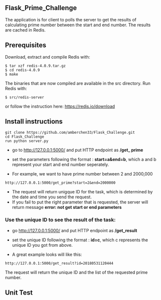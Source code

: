## Flask_Prime_Challenge
The application is for client to polls the server to get the results of calculating prime number between the start and end number. The results are cached in Redis. 

## Prerequisites

Download, extract and compile Redis with:

```$ wget http://download.redis.io/releases/redis-4.0.9.tar.gz
$ tar xzf redis-4.0.9.tar.gz
$ cd redis-4.0.9
$ make
```

The binaries that are now compiled are available in the src directory. Run Redis with:

```
$ src/redis-server
```
or follow the instruction here:
https://redis.io/download


## Install instructions
```
git clone https://github.com/amberchen33/Flask_Challenge.git
cd Flask_Challenge
run python server.py
```

* go to http://127.0.0.1:5000/ and put HTTP endpoint as **/get_ prime** 
* set the parameters following the format :
**start=a&end=b**, which a and b represent your start and end number seperately. 

* For example, we want to have prime number between 2 and 2000,000
```
http://127.0.0.1:5000/get_prime?start=2&end=2000000
```

* The request will return unigque ID for the task, which is determined by the date and time you send the request.
* If you fail to put the right parameter that is requested, the server will return message **error: not get start or end parameters**

### Use the unique ID to see the result of the task:
* go http://127.0.0.1:5000/ and put HTTP endpoint as **/get_result** 
* set the unique ID following the format :
**id=c**, which c represents the unique ID you got from above.

* A great example looks will like this:
```
http://127.0.0.1:5000/get_result?id=20180531120444
```
The request will return the unique ID and the list of the requested prime number.

## Unit Test



